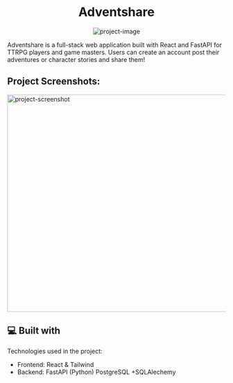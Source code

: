 <h1 align="center" id="title">Adventshare</h1>

<p align="center"><img src="https://socialify.git.ci/jpdotdev/adventshare-backend/image?font=Bitter&amp;language=1&amp;name=1&amp;owner=1&amp;pattern=Brick%20Wall&amp;stargazers=1&amp;theme=Dark" alt="project-image"></p>

<p id="description">Adventshare is a full-stack web application built with React and FastAPI for TTRPG players and game masters. Users can create an account post their adventures or character stories and share them!</p>

<h2>Project Screenshots:</h2>

<img src="https://snipboard.io/pFZHkQ.jpg" alt="project-screenshot" width="750" height="500/">

  
  
<h2>💻 Built with</h2>

Technologies used in the project:

*   Frontend: React & Tailwind
*   Backend: FastAPI (Python) PostgreSQL +SQLAlechemy
